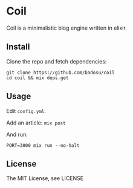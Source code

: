 Coil
====

Coil is a minimalistic blog engine written in elixir.

Install
-------

Clone the repo and fetch dependencies:

    git clone https://github.com/badosu/coil
    cd coil && mix deps.get

Usage
-----

Edit `config.yml`.

Add an article: `mix post`

And run:

    PORT=3000 mix run --no-halt


License
-------

The MIT License, see LICENSE
